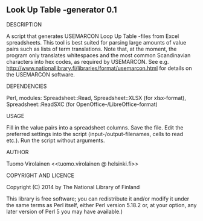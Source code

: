 Look Up Table -generator 0.1
-----------------------------

DESCRIPTION

A script that generates USEMARCON Loop Up Table -files from Excel spreadsheets. This tool is best suited for parsing large amounts of value pairs such as lists of term translations. Note that, at the moment, the program only translates whitespaces and the most common Scandinavian characters into hex codes, as required by USEMARCON. See e.g. http://www.nationallibrary.fi/libraries/format/usemarcon.html for details on the USEMARCON software.

DEPENDENCIES

Perl, modules: Spreadsheet::Read, Spreadsheet::XLSX (for xlsx-format), Spreadsheet::ReadSXC (for OpenOffice-/LibreOffice-format)

USAGE

Fill in the value pairs into a spreadsheet columns. Save the file. Edit the preferred settings into the script (input-/output-filenames, cells to read etc.). Run the script without arguments.

AUTHOR

Tuomo Virolainen <<tuomo.virolainen @ helsinki.fi>>

COPYRIGHT AND LICENCE

Copyright (C) 2014 by The National Library of Finland

This library is free software; you can redistribute it and/or modify
it under the same terms as Perl itself, either Perl version 5.18.2 or,
at your option, any later version of Perl 5 you may have available.)
